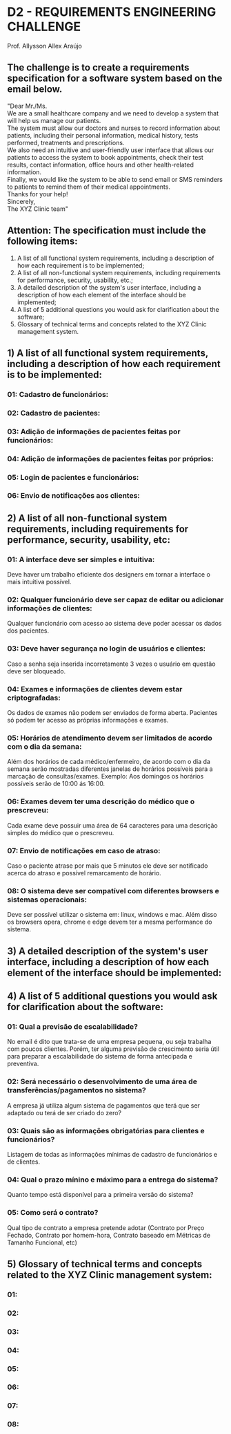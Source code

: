 # D2 - REQUIREMENTS ENGINEERING CHALLENGE
Prof. Allysson Allex Araújo


## The challenge is to create a requirements specification for a software system based on the email below.
"Dear Mr./Ms. <br>
We are a small healthcare company and we need to develop a system that will help us manage our patients. <br>
The system must allow our doctors and nurses to record information about patients, including their personal information, medical history, tests performed, treatments and prescriptions. <br>
We also need an intuitive and user-friendly user interface that allows our patients to access the system to book appointments, check their test results, contact information, office hours and other health-related information. <br>
Finally, we would like the system to be able to send email or SMS reminders to patients to remind them of their medical appointments. <br>
Thanks for your help! <br>
Sincerely, <br>
The XYZ Clinic team"


## Attention: The specification must include the following items:
1) A list of all functional system requirements, including a description of how each requirement is to be implemented;
2) A list of all non-functional system requirements, including requirements for performance, security, usability, etc.;
3) A detailed description of the system's user interface, including a description of how each element of the interface should be implemented;
4) A list of 5 additional questions you would ask for clarification about the software;
5) Glossary of technical terms and concepts related to the XYZ Clinic management system.


## 1) A list of all functional system requirements, including a description of how each requirement is to be implemented:
### 01: Cadastro de funcionários:


### 02: Cadastro de pacientes:


### 03: Adição de informações de pacientes feitas por funcionários: 


### 04: Adição de informações de pacientes feitas por próprios: 


### 05: Login de pacientes e funcionários: 


### 06: Envio de notificações aos clientes:


## 2) A list of all non-functional system requirements, including requirements for performance, security, usability, etc:
### 01: A interface deve ser simples e intuitiva:
Deve haver um trabalho eficiente dos designers em tornar a interface o mais intuitiva possível.

### 02: Qualquer funcionário deve ser capaz de editar ou adicionar informações de clientes:
Qualquer funcionário com acesso ao sistema deve poder acessar os dados dos pacientes.

### 03: Deve haver segurança no login de usuários e clientes:
Caso a senha seja inserida incorretamente 3 vezes o usuário em questão deve ser bloqueado.

### 04: Exames e informações de clientes devem estar criptografadas:
Os dados de exames não podem ser enviados de forma aberta. Pacientes só podem ter acesso as próprias informações e exames.

### 05: Horários de atendimento devem ser limitados de acordo com o dia da semana:
Além dos horários de cada médico/enfermeiro, de acordo com o dia da semana serão mostradas diferentes janelas de horários possíveis para a marcação de consultas/exames. Exemplo: Aos domingos os horários possíveis serão de 10:00 ás 16:00.

### 06: Exames devem ter uma descrição do médico que o prescreveu:
Cada exame deve possuir uma área de 64 caracteres para uma descrição simples do médico que o prescreveu.

### 07: Envio de notificações em caso de atraso:
Caso o paciente atrase por mais que 5 minutos ele deve ser notificado acerca do atraso e possível remarcamento de horário.

### 08: O sistema deve ser compatível com diferentes browsers e sistemas operacionais:
Deve ser possível utilizar o sistema em: linux, windows e mac. Além disso os browsers opera, chrome e edge devem ter a mesma performance do sistema.

## 3) A detailed description of the system's user interface, including a description of how each element of the interface should be implemented:


## 4) A list of 5 additional questions you would ask for clarification about the software:
### 01: Qual a previsão de escalabilidade?
No email é dito que trata-se de uma empresa pequena, ou seja trabalha com poucos clientes. Porém, ter alguma previsão de crescimento seria útil para preparar a escalabilidade do sistema de forma antecipada e preventiva.

### 02: Será necessário o desenvolvimento de uma área de transferências/pagamentos no sistema?
A empresa já utiliza algum sistema de pagamentos que terá que ser adaptado ou terá de ser criado do zero?

### 03: Quais são as informações obrigatórias para clientes e funcionários?
Listagem de todas as informações mínimas de cadastro de funcionários e de clientes.

### 04: Qual o prazo mínino e máximo para a entrega do sistema?
Quanto tempo está disponível para a primeira versão do sistema?

### 05: Como será o contrato?
Qual tipo de contrato a empresa pretende adotar (Contrato por Preço Fechado, Contrato por homem-hora, Contrato baseado em Métricas de Tamanho Funcional, etc)

## 5) Glossary of technical terms and concepts related to the XYZ Clinic management system:
### 01: 

### 02: 

### 03: 

### 04: 

### 05: 

### 06: 

### 07: 

### 08: 










